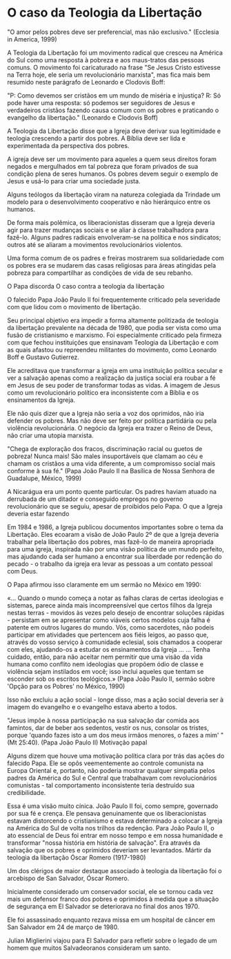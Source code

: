# O caso da Teologia da Libertação

"O amor pelos pobres deve ser preferencial, mas não exclusivo."
(Ecclesia in America, 1999)

A Teologia da Libertação foi um movimento radical que cresceu na América do Sul como uma resposta à pobreza e aos maus-tratos das pessoas comuns. O movimento foi caricaturado na frase "Se Jesus Cristo estivesse na Terra hoje, ele seria um revolucionário marxista", mas fica mais bem resumido neste parágrafo de Leonardo e Clodovis Boff:

"P: Como devemos ser cristãos em um mundo de miséria e injustiça?
R: Só pode haver uma resposta: só podemos ser seguidores de Jesus e verdadeiros cristãos fazendo causa comum com os pobres e praticando o evangelho da libertação."
(Leonardo e Clodovis Boff)

A Teologia da Libertação disse que a Igreja deve derivar sua legitimidade e teologia crescendo a partir dos pobres. A Bíblia deve ser lida e experimentada da perspectiva dos pobres.

A igreja deve ser um movimento para aqueles a quem seus direitos foram negados e mergulhados em tal pobreza que foram privados de sua condição plena de seres humanos. Os pobres devem seguir o exemplo de Jesus e usá-lo para criar uma sociedade justa.

Alguns teólogos da libertação viram na natureza colegiada da Trindade um modelo para o desenvolvimento cooperativo e não hierárquico entre os humanos.

De forma mais polêmica, os liberacionistas disseram que a Igreja deveria agir para trazer mudanças sociais e se aliar à classe trabalhadora para fazê-lo. Alguns padres radicais envolveram-se na política e nos sindicatos; outros até se aliaram a movimentos revolucionários violentos.

Uma forma comum de os padres e freiras mostrarem sua solidariedade com os pobres era se mudarem das casas religiosas para áreas atingidas pela pobreza para compartilhar as condições de vida de seu rebanho.

O Papa discorda
O caso contra a teologia da libertação

O falecido Papa João Paulo II foi frequentemente criticado pela severidade com que lidou com o movimento de libertação.

Seu principal objetivo era impedir a forma altamente politizada de teologia da libertação prevalente na década de 1980, que podia ser vista como uma fusão de cristianismo e marxismo. Foi especialmente criticado pela firmeza com que fechou instituições que ensinavam Teologia da Libertação e com as quais afastou ou repreendeu militantes do movimento, como Leonardo Boff e Gustavo Gutierrez.

Ele acreditava que transformar a igreja em uma instituição política secular e ver a salvação apenas como a realização da justiça social era roubar a fé em Jesus de seu poder de transformar todas as vidas. A imagem de Jesus como um revolucionário político era inconsistente com a Bíblia e os ensinamentos da Igreja.

Ele não quis dizer que a Igreja não seria a voz dos oprimidos, não iria defender os pobres. Mas não deve ser feito por política partidária ou pela violência revolucionária. O negócio da Igreja era trazer o Reino de Deus, não criar uma utopia marxista.

"Chega de exploração dos fracos, discriminação racial ou guetos de pobreza! Nunca mais! São males insuportáveis ​​que clamam ao céu e chamam os cristãos a uma vida diferente, a um compromisso social mais conforme à sua fé."
(Papa João Paulo II na Basílica de Nossa Senhora de Guadalupe, México, 1999)

A Nicarágua era um ponto quente particular. Os padres haviam atuado na derrubada de um ditador e conseguido empregos no governo revolucionário que se seguiu, apesar de proibidos pelo Papa.
O que a Igreja deveria estar fazendo

Em 1984 e 1986, a Igreja publicou documentos importantes sobre o tema da Libertação. Eles ecoaram a visão de João Paulo 2º de que a Igreja deveria trabalhar pela libertação dos pobres, mas fazê-lo de maneira apropriada para uma igreja, inspirada não por uma visão política de um mundo perfeito, mas ajudando cada ser humano a encontrar sua liberdade por redenção do pecado - o trabalho da igreja era levar as pessoas a um contato pessoal com Deus.

O Papa afirmou isso claramente em um sermão no México em 1990:

«... Quando o mundo começa a notar as falhas claras de certas ideologias e sistemas, parece ainda mais incompreensível que certos filhos da Igreja nestas terras - movidos às vezes pelo desejo de encontrar soluções rápidas - persistam em se apresentar como viáveis certos modelos cuja falha é patente em outros lugares do mundo.
Vós, como sacerdotes, não podeis participar em atividades que pertencem aos fiéis leigos, ao passo que, através do vosso serviço à comunidade eclesial, sois chamados a cooperar com eles, ajudando-os a estudar os ensinamentos da Igreja ...
... Tenha cuidado, então, para não aceitar nem permitir que uma visão da vida humana como conflito nem ideologias que propõem ódio de classe e violência sejam instilados em você; isso inclui aqueles que tentam se esconder sob os escritos teológicos.»
(Papa João Paulo II, sermão sobre 'Opção para os Pobres' no México, 1990)

Isso não excluiu a ação social - longe disso, mas a ação social deveria ser à imagem do evangelho e o evangelho estava aberto a todos.

"Jesus impõe à nossa participação na sua salvação dar comida aos famintos, dar de beber aos sedentos, vestir os nus, consolar os tristes, porque 'quando fazes isto a um dos meus irmãos menores, o fazes a mim' "(Mt 25:40).
(Papa João Paulo II)
Motivação papal

Alguns dizem que houve uma motivação política clara por trás das ações do falecido Papa. Ele se opôs veementemente ao controle comunista na Europa Oriental e, portanto, não poderia mostrar qualquer simpatia pelos padres da América do Sul e Central que trabalhavam com revolucionários comunistas - tal comportamento inconsistente teria destruído sua credibilidade.

Essa é uma visão muito cínica. João Paulo II foi, como sempre, governado por sua fé e crença. Ele pensava genuinamente que os liberacionistas estavam distorcendo o cristianismo e estava determinado a colocar a Igreja na América do Sul de volta nos trilhos da redenção. Para João Paulo II, o ato essencial de Deus foi entrar em nosso tempo e em nossa humanidade e transformar "nossa história em história de salvação". Era através da salvação que os pobres e oprimidos deveriam ser levantados.
Mártir da teologia da libertação
Óscar Romero (1917-1980)

Um dos clérigos de maior destaque associado à teologia da libertação foi o arcebispo de San Salvador, Óscar Romero.

Inicialmente considerado um conservador social, ele se tornou cada vez mais um defensor franco dos pobres e oprimidos à medida que a situação de segurança em El Salvador se deteriorava no final dos anos 1970.

Ele foi assassinado enquanto rezava missa em um hospital de câncer em San Salvador em 24 de março de 1980.

Julian Miglierini viajou para El Salvador para refletir sobre o legado de um homem que muitos Salvadeoranos consideram um santo.
